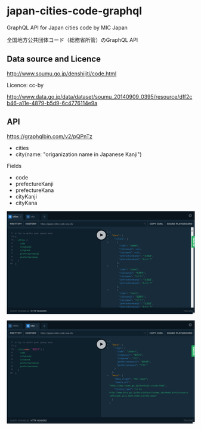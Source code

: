 # japan-cities-code-graphql
GraphQL API for Japan cities code by MIC Japan

全国地方公共団体コード（総務省所管）のGraphQL API

## Data source and Licence

http://www.soumu.go.jp/denshijiti/code.html

Licence: cc-by

http://www.data.go.jp/data/dataset/soumu_20140909_0395/resource/dff2cb46-a11e-4879-b5d9-6c4776114e9a

## API 

https://graphqlbin.com/v2/pQPnTz

- cities
- city(name: "origanization name in Japanese Kanji")

Fields

- code
- prefectureKanji
- prefectureKana
- cityKanji
- cityKana


![](2018-10-14-13-18-41.png)

![](2018-10-14-13-20-21.png)